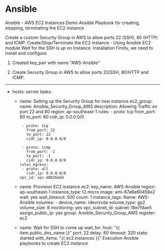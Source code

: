 # Ansible
Ansible - AWS EC2 Instances
Demo Ansible Playbook for creating, stopping, terminating the EC2 instance

Create a custom Security Group in AWS to allow ports 22 (SSH), 80 (HTTP) and ICMP.
Create/Stop/Terminate the EC2 instance - Using Ansible EC2 module
Wait for the SSH is up on Instance.
Installation
Firstly, we need to install and configure.

1. Created key_pair with name "AWS-Ansible"

2. Create Security Group in AWS to allow ports 22/SSH, 80/HTTP and ICMP.
---
- hosts: server
  tasks:
    - name: Setting up the Security Group for new instance
      ec2_group:
          name: Ansible_Security_Group_AWS
          description: Allowing Traffic on port 22 and 80
          region: ap-southeast-1
          rules:
           - proto: tcp
             from_port: 80
             to_port: 80
             cidr_ip: 0.0.0.0/0

           - proto: tcp
             from_port: 22
             to_port: 22
             cidr_ip: 0.0.0.0/0

           - proto: icmp
             from_port: -1
             to_port: -1
             cidr_ip: 0.0.0.0/0
          rules_egress:
           - proto: all
             cidr_ip: 0.0.0.0/0
          vpc_id: vpc-d8826ebd

    - name: Provision EC2 instance
      ec2:
         key_name: AWS-Ansible
         region: ap-southeast-1
         instance_type: t2.micro
         image: ami-67a6e60456e2
         wait: yes
         wait_timeout: 500
         count: 1
         instance_tags:
            Name: AWS-Ansible
         volumes:
            - device_name: /dev/xvda
              volume_type: gp2
              volume_size: 8
         monitoring: yes
         vpc_subnet_id: subnet-18e7fdae5
         assign_public_ip: yes
         group: Ansible_Security_Group_AWS
      register: ec2

    - name: Wait for SSH to come up
      wait_for:
          host: "{{ item.public_dns_name }}"
          port: 22
          delay: 60
          timeout: 320
          state: started
      with_items: "{{ ec2.instances }}"
      Execution Ansible playbooks to create EC2 instance
